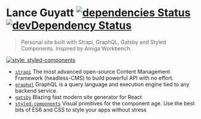 # Lance Guyatt [![dependencies Status](https://david-dm.org/lanceguyatt/lanceguyatt/status.svg)](https://david-dm.org/lanceguyatt/fronter) [![devDependency Status](https://david-dm.org/lanceguyatt/lanceguyatt/dev-status.svg?style=flat-square)](https://david-dm.org/lanceguyatt/lanceguyatt#info=devDependencies)

> Personal site built with Strapi, GraphQL, Gatsby and Styled Components. Inspired by Amiga Workbench.

[![style: styled-components](https://img.shields.io/badge/style-%F0%9F%92%85%20styled--components-orange.svg?colorB=daa357&colorA=db748e)](https://github.com/styled-components/styled-components)

- [`strapi`] The most advanced open-source Content Management Framework (headless-CMS) to build powerful API with no effort.
- [`graphql`] GraphQL is a query language and execution engine tied to any backend service.
- [`gatsby`] Blazing fast modern site generator for React
- [`styled-components`] Visual primitives for the component age. Use the best bits of ES6 and CSS to style your apps without stress

[`strapi`]: https://github.com/strapi/strapi
[`graphql`]: https://github.com/facebook/graphql
[`gatsby`]: https://github.com/gatsbyjs/gatsby
[`styled-components`]: https://github.com/styled-components/styled-components

